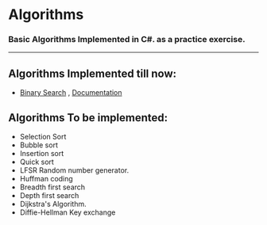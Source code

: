 # Algorithms

### Basic Algorithms Implemented in C#. as a practice exercise.
---

## Algorithms Implemented till now:
- [Binary Search](https://github.com/CoderTatva-2006/Algorithms/blob/master/BinarySearch.cs)  , [Documentation](https://github.com/CoderTatva-2006/Algorithms/blob/master/docs/BinarySearch.pdf)
  
## Algorithms To be implemented:
- Selection Sort
- Bubble sort
- Insertion sort
- Quick sort
- LFSR Random number generator.
- Huffman coding
- Breadth first search
- Depth first search
- Dijkstra's Algorithm.
- Diffie-Hellman Key exchange
